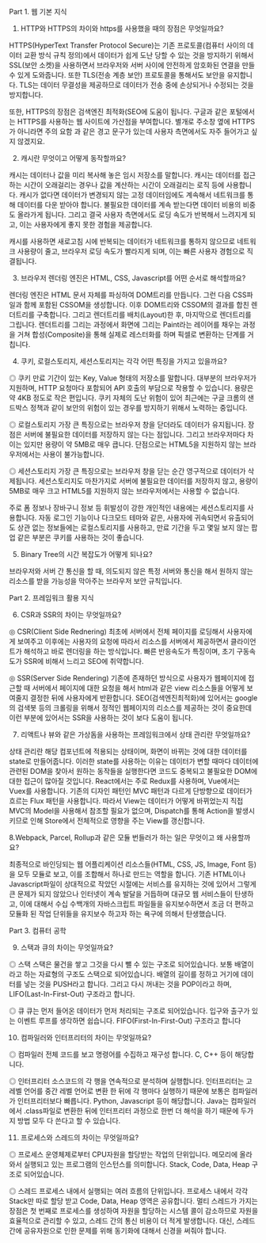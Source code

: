 Part 1. 웹 기본 지식

1. HTTP와 HTTPS의 차이와 https를 사용했을 때의 장점은 무엇일까요?

HTTPS(HyperText Transfer Protocol Secure)는 기존 프로토콜(컴퓨터 사이의 데이터 교환 방식 규칙 정의)에서 데이터가 쉽게 도난 당할 수 있는 것을 방지하기 위해서 SSL(보안 소켓)을 사용하면서 브라우저와 서버 사이에 안전하게 암호화된 연결을 만들 수 있게 도와줍니다. 또한 TLS(전송 계층 보안) 프로토콜을 통해서도 보안을 유지합니다. TLS는 데이터 무결성을 제공하므로 데이터가 전송 중에 손상되거나 수정되는 것을 방지합니다.

또한, HTTPS의 장점은 검색엔진 최적화(SEO에 도움이 됩니다. 구글과 같은 포털에서는 HTTPS를 사용하는 웹 사이트에 가산점을 부여합니다. 별개로 주소창 옆에 HTTPS가 아니라면 주의 요함 과 같은 경고 문구가 있는데 사용자 측면에서도 자주 들어가고 싶지 않겠지요.

2. 캐시란 무엇이고 어떻게 동작할까요?

캐시는 데이터나 값을 미리 복사해 놓은 임시 저장소를 말합니다. 캐시는 데이터를 접근하는 시간이 오래걸리는 경우나 값을 계산하는 시간이 오래걸리는 로직 등에 사용합니다. 캐시가 없다면 데이터가 변경되지 않는 고정 데이터임에도 계속해서 네트워크를 통해 데이터를 다운 받아야 합니다. 불필요한 데이터를 계속 받는다면 데이터 비용의 비중도 올라가게 됩니다. 그리고 결국 사용자 측면에서도 로딩 속도가 반복해서 느려지게 되고, 이는 사용자에게 좋지 못한 경험을 제공합니다.

캐시를 사용하면 새로고침 시에 반복되는 데이터가 네트워크를 통하지 않으므로 네트워크 사용량이 줄고, 브라우저 로딩 속도가 빨라지게 되며, 이는 빠른 사용자 경험으로 직결됩니다.

3. 브라우저 렌더링 엔진은 HTML, CSS, Javascript를 어떤 순서로 해석할까요?

렌더링 엔진은 HTML 문서 자체를 파싱하여 DOM트리를 만듭니다. 그런 다음 CSS파일과 함께 포함된 CSSOM을 생성합니다. 이후 DOM트리와 CSSOM의 결과를 합친 렌더트리를 구축합니다. 그리고 렌더트리를 배치(Layout)한 후, 마지막으로 렌더트리를 그립니다. 렌더트리를 그리는 과정에서 화면에 그리는 Paint라는 레이어를 채우는 과정을 거쳐 합성(Composite)을 통해 실제로 레스터화를 하며 픽셀로 변환하는 단계를 거칩니다.

4. 쿠키, 로컬스토리지, 세션스토리지는 각각 어떤 특징을 가지고 있을까요?

◎ 쿠키
만료 기간이 있는 Key, Value 형태의 저장소를 말합니다.
대부분의 브라우저가 지원하며, HTTP 요청마다 포함되어 API 호출의 부담으로 작용할 수 있습니다. 용량은 약 4KB 정도로 작은 편입니다.
쿠키 자체의 도난 위험이 있어 최근에는 구글 크롬의 샌드박스 정책과 같이 보안의 위험이 있는 경우를 방지하기 위해서 노력하는 중입니다.

◎ 로컬스토리지
가장 큰 특징으로는 브라우저 창을 닫더라도 데이터가 유지됩니다. 장점은 서버에 불필요한 데이터를 저장하지 않는 다는 점입니다.
그리고 브라우저마다 차이는 있지만 용량이 약 5MB로 매우 큽니다. 단점으로는 HTML5을 지원하지 않는 브라우저에서는 사용이 불가능합니다.

◎ 세션스토리지
가장 큰 특징으로는 브라우저 창을 닫는 순간 영구적으로 데이터가 삭제됩니다.
세션스토리지도 마찬가지로 서버에 불필요한 데이터를 저장하지 않고, 용량이 5MB로 매우 크고 HTML5를 지원하지 않는 브라우저에서는 사용할 수 없습니다.

주로 폼 정보나 장바구니 정보 등 휘발성이 강한 개인적인 내용에는 세션스토리지를 사용합니다. 자동 로그인 기능이나 다크모드 테마와 같은, 사용자에 귀속되면서 유출되어도 상관 없는 정보들에는 로컬스토리지를 사용하고, 만료 기간을 두고 몇일 보지 않는 팝업 같은 부분은 쿠키를 사용하는 것이 좋습니다.

5. Binary Tree의 시간 복잡도가 어떻게 되나요?

브라우저와 서버 간 통신을 할 때, 의도되지 않은 특정 서버와 통신을 해서 원하지 않는 리소스를 받을 가능성을 막아주는 브라우저 보안 규칙입니다.

Part 2. 프레임워크 활용 지식

6. CSR과 SSR의 차이는 무엇일까요?

◎ CSR(Client Side Rednering)
최초에 서버에서 전체 페이지를 로딩해서 사용자에게 보여주고 이후에는 사용자의 요청에 따라서 리소스를 서버에서 제공하면서 클라이언트가 해석하고 바로 렌더링을 하는 방식입니다.
빠른 반응속도가 특징이며, 초기 구동속도가 SSR에 비해서 느리고 SEO에 취약합니다.

◎ SSR(Server Side Rendering)
기존에 존재하던 방식으로 사용자가 웹페이지에 접근할 때 서버에서 페이지에 대한 요청을 해서 html과 같은 view 리소스들을 어떻게 보여줄지 결정한 뒤에 사용자에게 반환합니다.
SEO(검색엔진최적화)에 있어서는 google의 검색봇 등의 크롤링을 위해서 정적인 웹페이지의 리소스를 제공하는 것이 중요한데 이런 부분에 있어서는 SSR을 사용하는 것이 보다 도움이 됩니다.

7. 리액트나 뷰와 같은 가상돔을 사용하는 프레임워크에서 상태 관리란 무엇일까요?

상태 관리란 해당 컴포넌트에 적용되는 상태이며, 화면이 바뀌는 것에 대한 데이터를 state로 만들어줍니다. 이러한 state를 사용하는 이유는 데이터가 변할 때마다 데이터에 관련된 DOM을 찾아서 원하는 동작들을 실행한다면 코드도 중복되고 불필요한 DOM에 대한 접근이 많아질 것입니다. React에서는 주로 Redux를 사용하며, Vue에서는 Vuex를 사용합니다. 기존의 디자인 패턴인 MVC 패턴과 다르게 단방향으로 데이터가 흐르는 Flux 패턴을 사용합니다. 따라서 View는 데이터가 어떻게 바뀌었는지 직접 MVC의 Model을 사용해서 참조할 필요가 없으며, Dispatch를 통해 Action을 발생시키므로 인해 Store에서 전체적으로 영향을 주는 View를 갱신합니다.

8.Webpack, Parcel, Rollup과 같은 모듈 번들러가 하는 일은 무엇이고 왜 사용할까요?

최종적으로 바인딩되는 웹 어플리케이션 리소스들(HTML, CSS, JS, Image, Font 등)을 모두 모듈로 보고, 이를 조합해서 하나로 만드는 역할을 합니다.
기존 HTML이나 Javascript파일이 상대적으로 작았던 시절에는 서비스를 유지하는 것에 있어서 그렇게 큰 문제가 되지 않았으나 인터넷이 계속 발달을 거듭하며 대규모 웹 서비스들이 탄생하고, 이에 대해서 수십 수백개의 자바스크립트 파일들을 유지보수하면서 조금 더 편하고 모듈화 된 작업 단위들을 유지보수 하고자 하는 욕구에 의해서 탄생했습니다.

Part 3. 컴퓨터 공학

9. 스택과 큐의 차이는 무엇일까요?

◎ 스택
스택은 물건을 쌓고 그것을 다시 뺄 수 있는 구조로 되어있습니다. 보통 배열이라고 하는 자료형의 구조도 스택으로 되어있습니다. 배열의 길이를 정하고 거기에 데이터를 넣는 것을 PUSH라고 합니다. 그리고 다시 꺼내는 것을 POP이라고 하며, LIFO(Last-In-First-Out) 구조라고 합니다.

◎ 큐
큐는 먼저 들어온 데이터가 먼저 처리되는 구조로 되어있습니다. 입구와 출구가 있는 이벤트 루프를 생각하면 쉽습니다. FIFO(First-In-First-Out) 구조라고 합니다

10. 컴파일러와 인터프리터의 차이는 무엇일까요?

◎ 컴파일러
전체 코드를 보고 명령어를 수집하고 재구성 합니다. C, C++ 등이 해당합니다.

◎ 인터프리터
소스코드의 각 행을 연속적으로 분석하며 실행합니다. 인터프리터는 고레벨 언어를 중간 레벨 언어로 변환 한 뒤에 각 행마다 실행하기 때문에 보통은 컴파일러가 인터프리터보다 빠릅니다.
Python, Javascript 등이 해당합니다. Java는 컴파일러에서 .class파일로 변환한 뒤에 인터프리터 과정으로 한번 더 해석을 하기 때문에 두가지 방법 모두 다 쓴다고 할 수 있습니다.

11. 프로세스와 스레드의 차이는 무엇일까요?

◎ 프로세스
운영체제로부터 CPU자원을 할당받는 작업의 단위입니다. 메모리에 올라와서 실행되고 있는 프로그램의 인스턴스를 의미합니다. Stack, Code, Data, Heap 구조로 되어있습니다.

◎ 스레드
프로세스 내에서 실행되는 여러 흐름의 단위입니다. 프로세스 내에서 각각 Stack만 따로 할당 받고 Code, Data, Heap 영역은 공유합니다. 멀티 스레드가 가지는 장점은 첫 번째로 프로세스를 생성하여 자원을 할당하는 시스템 콜이 감소하므로 자원을 효율적으로 관리할 수 있고, 스레드 간의 통신 비용이 더 적게 발생합니다. 대신, 스레드 간에 공유자원으로 인한 문제를 위해 동기화에 대해서 신경을 써줘야 합니다.
